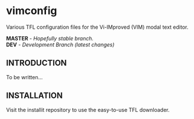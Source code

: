 # vimconfig
Various TFL configuration files for the Vi-IMproved (VIM) modal text editor.

**MASTER** - _Hopefully stable branch._\
**DEV** - _Development Branch (latest changes)_

## INTRODUCTION

To be written...

## INSTALLATION

Visit the installit repository to use the easy-to-use TFL downloader.
